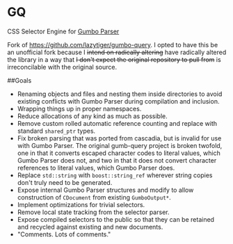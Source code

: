 # GQ
CSS Selector Engine for [Gumbo Parser](https://github.com/google/gumbo-parser)

Fork of https://github.com/lazytiger/gumbo-query. I opted to have this be an unofficial fork because I ~~intend on radically altering~~ have radically altered the library in a way that ~~I don't expect the original repository to pull from~~ is irreconcilable with the original source.

##Goals  
 - Renaming objects and files and nesting them inside directories to avoid existing conflicts with Gumbo Parser during compilation and inclusion.
 - Wrapping things up in proper namespaces.
 - Reduce allocations of any kind as much as possible.
 - Remove custom rolled automatic reference counting and replace with standard `shared_ptr` types.  
 - Fix broken parsing that was ported from cascadia, but is invalid for use with Gumbo Parser. The original gumb-query project is broken twofold, one in that it converts escaped character codes to literal values, which Gumbo Parser does not, and two in that it does not convert character references to literal values, which Gumbo Parser does.
 - Replace `std::string` with `boost::string_ref` wherever string copies don't truly need to be generated.  
 - Expose internal Gumbo Parser structures and modify to allow construction of `CDocument` from existing `GumboOutput*`.
 - Implement optimizations for trivial selectors.
 - Remove local state tracking from the selector parser.
 - Expose compiled selectors to the public so that they can be retained and recycled against existing and new documents.
 - "Comments. Lots of comments."

